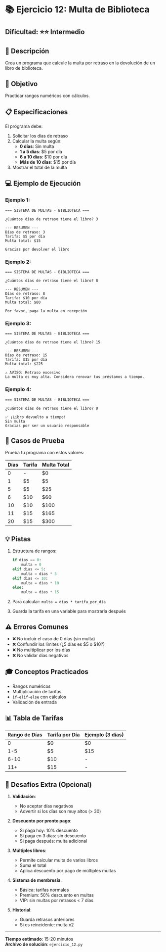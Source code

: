# 📚 Ejercicio 12: Multa de Biblioteca

## Dificultad: ⭐⭐ Intermedio

## 📝 Descripción

Crea un programa que calcule la multa por retraso en la devolución de un libro de biblioteca.

## 🎯 Objetivo

Practicar rangos numéricos con cálculos.

## 📋 Especificaciones

El programa debe:

1. Solicitar los días de retraso
2. Calcular la multa según:
   - **0 días**: Sin multa
   - **1 a 5 días**: $5 por día
   - **6 a 10 días**: $10 por día
   - **Más de 10 días**: $15 por día
3. Mostrar el total de la multa

## 💻 Ejemplo de Ejecución

### Ejemplo 1:
```
=== SISTEMA DE MULTAS - BIBLIOTECA ===

¿Cuántos días de retraso tiene el libro? 3

--- RESUMEN ---
Días de retraso: 3
Tarifa: $5 por día
Multa total: $15

Gracias por devolver el libro
```

### Ejemplo 2:
```
=== SISTEMA DE MULTAS - BIBLIOTECA ===

¿Cuántos días de retraso tiene el libro? 8

--- RESUMEN ---
Días de retraso: 8
Tarifa: $10 por día
Multa total: $80

Por favor, paga la multa en recepción
```

### Ejemplo 3:
```
=== SISTEMA DE MULTAS - BIBLIOTECA ===

¿Cuántos días de retraso tiene el libro? 15

--- RESUMEN ---
Días de retraso: 15
Tarifa: $15 por día
Multa total: $225

⚠️ AVISO: Retraso excesivo
La multa es muy alta. Considera renovar tus préstamos a tiempo.
```

### Ejemplo 4:
```
=== SISTEMA DE MULTAS - BIBLIOTECA ===

¿Cuántos días de retraso tiene el libro? 0

✅ ¡Libro devuelto a tiempo!
Sin multa
Gracias por ser un usuario responsable
```

## 🧪 Casos de Prueba

Prueba tu programa con estos valores:

| Días | Tarifa | Multa Total |
|------|--------|-------------|
| 0 | - | $0 |
| 1 | $5 | $5 |
| 5 | $5 | $25 |
| 6 | $10 | $60 |
| 10 | $10 | $100 |
| 11 | $15 | $165 |
| 20 | $15 | $300 |

## 💡 Pistas

1. Estructura de rangos:
   ```python
   if dias == 0:
       multa = 0
   elif dias <= 5:
       multa = dias * 5
   elif dias <= 10:
       multa = dias * 10
   else:
       multa = dias * 15
   ```

2. Para calcular: `multa = dias * tarifa_por_dia`

3. Guarda la tarifa en una variable para mostrarla después

## ⚠️ Errores Comunes

- ❌ No incluir el caso de 0 días (sin multa)
- ❌ Confundir los límites (¿5 días es $5 o $10?)
- ❌ No multiplicar por los días
- ❌ No validar días negativos

## 🎓 Conceptos Practicados

- Rangos numéricos
- Multiplicación de tarifas
- `if-elif-else` con cálculos
- Validación de entrada

## 📊 Tabla de Tarifas

| Rango de Días | Tarifa por Día | Ejemplo (3 días) |
|---------------|----------------|------------------|
| 0 | $0 | $0 |
| 1-5 | $5 | $15 |
| 6-10 | $10 | - |
| 11+ | $15 | - |

## 🚀 Desafíos Extra (Opcional)

1. **Validación**:
   - No aceptar días negativos
   - Advertir si los días son muy altos (> 30)

2. **Descuento por pronto pago**:
   - Si paga hoy: 10% descuento
   - Si paga en 3 días: sin descuento
   - Si paga después: multa adicional

3. **Múltiples libros**:
   - Permite calcular multa de varios libros
   - Suma el total
   - Aplica descuento por pago de múltiples multas

4. **Sistema de membresía**:
   - Básica: tarifas normales
   - Premium: 50% descuento en multas
   - VIP: sin multas por retrasos < 7 días

5. **Historial**:
   - Guarda retrasos anteriores
   - Si es reincidente: multa x2

---

**Tiempo estimado**: 15-20 minutos  
**Archivo de solución**: `ejercicio_12.py`

